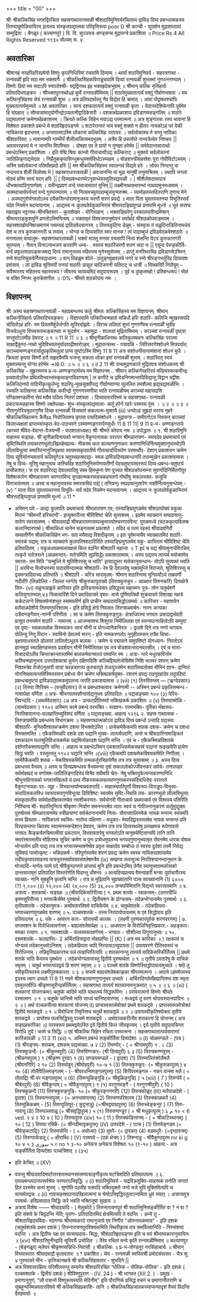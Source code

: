 +++
title = "00"
+++

श्रीः
श्रीकल्किसिंह भगवद्विरचिता
सहस्रगाथारत्नावळी
श्रीशठारिमुनिवर्यरचितस्य
द्राविड दिव्य प्रबन्धात्मकस्य तिरुवायूमोळियायिरम्
इत्यस्य संस्कृतपद्यात्मक परिवृत्तिरूपा
poor D
श्री कान्ची - सुदर्शन मुद्राशालायां सम्मुद्रिता ।
बेंगळूर ( कल्याणपुरे ) वि. वि. सुञ्ञयच अण्ड्सन्स मुद्रायन्त्रे प्रकाशिता ॥
Price Rs 4
All Rights Reserved
१९३०
मौल्यम् रू. ४.


## अवतारिका

श्रीमानहं नरहरिहरिरप्रमेयो विष्णुः कृपानिधिरिमां रचयामि दिव्याम् । थार्यां शठारिमुनिवर्य - सहस्त्रगाथा - रत्नावळीं हृदि सदा मम भक्तवर्गैः ॥ श्रीकल्किसिंहकविराडूचयामि दिव्यां
रत्नावळीं शुभतमां गुणरत्नगण्याम् । विष्णोः प्रियां मम सदाऽपि रमापतेश्श्री- यद्वद्विनाथ इह भक्तहृदेकभूषाम् ॥
श्रीमान् कल्कि नृसिंहार्यः प्रतिवादिभयङ्करः । श्रीभक्तपुरनाथोsहं कुर्वे रत्नावळीमिमाम् || शठारेमुख्यतात्पर्यं वक्तुं गीर्वाणभाषया । मम कल्फिनृसिंहस्य सेयं रत्नावळी शुभा ॥ अत्र प्रतिपदार्थस्तु नैव विद्येत हि क्रमात् । आवा पोद्वाषतश्चापिः मुख्यतात्पर्यमुच्यते ॥
M
अवतारिका ।
सत्यं दशकतात्पर्यं वक्तुं रत्नावळी कृता । वेदान्तदेशिकेनापि पूर्वमेव हि संग्रहात् ॥ सौम्यजामातृयोगीन्द्रोऽप्यतानीद्वादिकेसरी । दशकार्थप्रकाशाय द्रविडागमसङ्गतिम् ॥ शठारेः पद्यमालानां क्रमेणार्थप्रकाशनम् । क्रियते कल्कि सिंहेन मयाऽद्य परमात्मना ॥ अत्र शृङ्गारसः रस्यं भावानां हि विशेषतः प्रकाशते प्रबन्धे मे शठारिहृदयङ्गमे ॥ शटारेरान्तरं भावं वक्तुं शक्तो न हीतरः नायकोऽहं परं वेकी नायिकाया हृदन्तरम् ॥ अन्तरात्माऽस्मि लोकानां कल्किसिंहः परात्परः । सर्वलोकाश्च मे सन्तु नायिका श्रीशठारिवत् ॥ भावानामपि गाम्भीर्यं शैलीलालित्यमद्भुतम् । अत्रैव हि प्रकाशेते नान्यत्रेत्येव निश्चयः || अवताररहस्यं मे न जानन्ति विपश्चितः । दोषज्ञा एव ते प्रायो न गुणज्ञा हरेर्मम || सर्ववेदान्तसारार्थाः प्रबन्धेऽस्मिन् प्रकाशिताः । इति वेद्मि श्रियः कान्तो गीताचार्योऽद्य कल्किराट् ॥ मुक्तये सर्वलोकानां जातिलिङ्गाद्यभेदतः । निर्हेतुककृपासिन्धुबन्धुस्सर्वविधोऽस्म्यहम् ॥ षोडशस्त्रीसहस्रेशः पुरा गोपीविटोऽभवम् । अस्मि सर्वलोकानां पतिर्मोक्षप्रदो हरिः || मम श्रीकल्किसिंहस्य स्वातन्त्र्यं विद्यते हरेः । लोका निन्दन्तु वा नन्दन्त्वत्र शैलीं विलोक्य मे |
सहस्रगाधारत्वावळी |
अवजानन्ति मां मूढा मानुषीं तनुमाश्रितम् । तथापि जगतां मोठ्यं हन्मि सत्यं वदन् हरिः ||
[ दिव्यप्रबन्धारम्भेऽनुसन्धेयस्तुतिपद्यावळी । ]
श्रीशैलेशदायापात्रं धीभक्तयादिगुणार्णवम् । यतीन्द्रप्रवणं वन्दे रम्यजामातरं मुनिम् || लक्ष्मीनाथसमारम्भां नाथयामुनमध्यमाम् । अस्मदाचार्यपर्यन्तां वन्दे गुरुपरम्पराम् ॥
यो नित्यमच्युतपदाम्बुजयुग्मरुक्म. - व्यामोहतस्तदितराणि तृणाय मेने । अस्मद्गुरोर्भगवतोऽस्य दयैकसिन्धोरामानुजस्य चरणौ शरणं प्रपद्ये ॥ माता पिता युवतयस्तनया विभूतिस्सर्वं यदेव नियमेन मदन्वयानाम् । आद्यस्य नः कुलपतेर्वकुळाभिरामं श्रीमत्तदङ्घ्रियुगळं प्रणमामि मूर्ध्ना ॥ भूतं सरश्च महदाह्वय भट्टनाथ-श्रीभक्तिसार - कुलशेखर - योगिवाहान् । भक्ताङ्घ्रिरेणु परकालयतीन्द्रमिश्रान् श्रीमत्पराङ्कुशमुनिं प्रणतोऽस्मिनित्यम् ॥
भक्तामृतं विश्वजनानुमोदनं सर्वार्थदं श्रीशठकोपवाङ्मयम् । सहस्रशाखोपनिषत्समागमं नमाम्यहं द्राविडवेदसागरम् ॥
तिरुवकुदिना डेन्नुम् -
संस्मृत्य तं वळुदिनाडितिनामधेयं
देशं च तत्र कुरुकानगरी च रम्याम् । भोग्यां च दिव्यसरितं स्मर मानस ! त्वं पादाम्बुजं द्रविडवेदकवेश्शठारेः ॥
मनत्तालम् वायालुम-
सहस्रगाथारलाबळी |
भक्तो मास्तु मनसा वचसापि नित्यं शंसन्ति येऽत्र कुरुकानगरी सुरम्याम् । नैतान् विनाऽन्यभजनं करवाणि धन्य- . स्सत्यं शठारिचरणौ शरणं सदा नः ||
एयून्द पेरुङ्कीर्ति-
वन्दे प्रफुल्लपदपङ्कजमद्य दिव्यं रामानुजस्य महितस्य मुनेस्सुसेव्यम् । प्राप्तुं मनस्थिरमिह द्रविडागमेऽस्मिन् रम्ये शठारिसुकवेर्निरवद्यधाम्नः ॥ वान् तिहळुम शोले-
उत्तुङ्गवृक्षवलये नगरे च रम्ये श्रीरङ्गभर्तुरिह दिव्ययशः प्रशंसाम् । तां द्राविड श्रुतिमयीं तनयां शठारिः प्रासूत चादिजननी यतिराट् च धात्रीं ॥ मिक्कविरै निलैयुम् –
सर्वेश्वरस्य महितस्य महास्वरूपं ! जीवस्य चाव्ययमिदं सदुपायरूपम् । पूर्व च दुष्कृतमहो ! प्रतिबन्धरूपं ! मोक्षं च वक्ति निगमः कुरुकेशगीतः ॥
:0%-
श्रीमते शठकोपाय नमः । 

## विज्ञापनम्

श्रीः 
अस्य सहस्रगाथारत्नावळी - महाप्रबन्धस्य कर्तुः श्रीमतः कल्किसिंहस्य मम 
विज्ञापनम्. 
श्रीमान् कल्किर्नृसिंहार्यः प्रतिवादिभयङ्करः । 
विज्ञापयामि यत्किञ्चिन्महतां सन्निधौ हरिः 
शठारि- कलिजि न्मुखस्सपदि चोदितोऽहं हरि- 
मम प्रियतमैर्बुधैर्जगति सूरिवर्याह्नयेः । 
विरत्र्य ललितां शुभां गुणगणैश्च रत्नावळीं 
भुवीह विजयेऽधुना विभवरूपभाङ्काघवः 
म 
सुदर्शन - महामुद्रा - शालायां मुद्रितामिमाम् । 
काञ्च्यां रत्नावळीं दृष्ट्वा सन्तुष्टोऽस्मीह देवराट् 
॥ १ ॥ 
11 R 11 
॥ ३ ॥ 
श्रीभूनीळाधिनाथः कलिकुलमथनः कल्किसिंहः परात्मा साक्षाद्वैकुण्ठ-नाथो भुविविभवतनुर्यादवाद्रीश्वरोऽहम् । 
मुद्रायन्त्रस्थ - पत्रावळि - लिपिसरणेश्शोधने मित्रवर्यात् 
काञ्च्यामण्णङ्गरार्यादुपकृतिमतुलां प्राप्य तुष्टोऽस्मि विष्णुः 
11 8 11 
अत्र संशोधनीयानामंशानां शोधनं बुधैः । 
क्रियतां कृपया विष्णौ हरौ सहृदयैमयि भजन्तु सकला लोका इमां रत्नावळीं शुभाम् । शठारिवत् स्वयं मुक्तास्सन्तु भोग्या हरेर्मम 
→I6:0: 
॥ ५ ॥ 
॥ ६ ॥ 
il 2 11 
श्रीः 
ग्रन्थमुद्रणकाले मुद्रितपत्र संशोधकस्य श्री कल्किसिंह - सुहृत्तमस्य 
प्र-भ-अण्णङ्गरार्यस्य 
मम विज्ञापनम् .. 
श्रीमान् कल्किर्नरहरिरयं मत्प्रियस्सत्कवीन्द्रः प्रख्यातोऽस्ति प्रथितविभवस्संस्कृताङ्गादिवाण्याम् | 
ल 
कणीटे च द्रविडनिगमान्तादिविद्यासु विद्वान यद्वीशः कलिजिदनघो वादिभीकृत्कुलेन्दुः 
शठरिपु-मुखसूक्तीरद्य गीर्वाणवाण्या 
सुललित तमशैल्या हृद्यपद्यावळीभिः । रचयति कलिहन्ता कल्किसिंहः कवीन्द्रो गुणगणरमणीया भाति रत्नावळीयम् 
काञ्च्यां महासदसि पण्डितमण्डलीनां सेयं मयैव पठिता नितरां प्रशस्ता । 
दिव्यावतारविभवं च सहस्रगाथा- 
रत्नावळी प्रकटयत्यहहास्य विष्णोः 
लक्षोपलक्ष- शुभ-संस्कृतपद्यमाला- 
कर्तु हरेर्न रहरेः परमस्य पुंसः । 
॥ २ ॥ 
॥ ३ ॥ 
गीतागुरोरियमुदारगुणैव दिव्या 
रत्नावळी विजयतां सकलात्म-मुक्तयै 
(iii) 
धन्योऽहं सुहृदां वरस्य नृहरे श्रीकल्किसिंहात्मनः कैर्येss नियोजितश्च कृपया पत्रादिसंशोधने । मुद्रायन्त्र - समीपगोऽत्र निवसन् काञ्च्यां किलाध्यक्षतां 
प्राप्तस्संस्कृत-वेद-पाठभवने ऽस्म्यण्णङ्गरार्यस्सुधीः 
11 8 11 
11| 9 11 
प्र-भ- अण्णङ्गरार्यः 
(काच्यां श्रीवेद-वेदान्त-वैजयन्ती - पाठशालाध्यक्षः) 
श्रीः 
श्रीमते कोपाय नमः 
॥ उपोद्धातः ॥ 
१. श्री शठारिमुनि माहात्म्य सङ्ग्रहः. 
श्री सूनीळादिनायको भगवान् वैकुण्ठनायकः परात्पर श्रीमन्नारायण- स्वावदेव प्रथमाचार्य एवं सृष्टिस्थिति लयकारणभूतोऽखिलहेयप्रत्य- नीकस्म कल कल्याणगुणाकरः करुणानिधिर्नित्यमुक्तानुभाव्योऽपि लीलाविभूत्यां समारितनानुजिघृक्षया स्वयमसकृदवतीर्य गीताचार्यादिरूपेण परमार्थोप- देशान् प्रकाशयन क्रमेण दिव्य सूविर्यानप्यवतार्य कलियुगेऽत्र चतुस्सहस्रपद्या- स्मक द्राविडदिव्यप्रबन्धानपि तत्तन्मुखेन प्रकाशयामास । तेषु च दिव्य- मूरिषु महानुभावः कश्चिदिह शठारिमुनिरूपेणावतीर्णो वेदचतुष्टयसाररूपं दिव्य-प्रबन्ध-चतुष्टयं प्राचीकशत्। स एव शठारिरद्य देवालयादिषु स्वम हिमभूम्ना 
पेण पूज्यत श्रीशठकोपनाम्ना सुवर्णादिनिर्मितगोपुर विशेषाकारेण श्रीमन्नारायण चरणारविन्द युगळात्मकस्सन्नचकहस्तगो गोष्ठीषु सकलभक्त- कसूचि विराजतंतमाम् ॥ 
अस्य च महानुभावस्य स्मारकमिदं पद्यं ( तनियन्) स्म्प्रदायानुसारेण भक्तैर्नित्यनुसन्धेयम् - 
(v) 
" माता पिता युवतयस्तनया विभूति- सर्वं यदेव नियमेन मदन्वयानाम् । आद्यस्य नः कुलपतेर्वकुळाभिरामं श्रीमत्तदङ्घियुगळं प्रणमामि मूर्ध्ना ॥ 
11 * 
* अस्मिन् पये - आद्यः कुलपतिः प्रथमाचार्यः श्रीमन्नारायण एव; तस्याङ्घ्रियुगळमेव श्रीशठार्याख्यं वकुळा मिरामं “श्रीमन्तौ हरिचरणौ'- इत्युक्तरीत्या श्रीविशिष्टं चेति सुव्यक्तम् । इदमेव व्याख्यानं सम्प्रदायानु- सारेण स्वरसतमम् । श्रीयादवाद्रौ श्रीमन्नारायणसम्पत्कुमारयोश्चरणारविन्द' युगळमध्ये (घटककृत्यविलम्ब कलानिवारणार्थ ) श्रीसान्निध्यं चानेन सङ्गततमं प्रकाशते । तदिदं च परमं रहस्यं श्रीयादवगिरौं समवतीर्णेन श्रीकल्किसिंहेन भग- वता मयैवाद्य विशदीकृतम् ॥ इतः पूर्वमन्ययैव व्याख्यातमिदं शठारि- स्मारकं पद्यम्; तत्र च व्याख्याने कुलपतिश्शठारिरिति तस्याङ्घ्रियुगलमेव वकु- काभिरामं श्रीविशिष्टं चेति प्रतिपादितम् । वकुळधवळमालावक्षसं किल वदन्ति श्रीशठारिं महान्तः ॥ 
T 
इदं च पद्यं श्रीयामुनार्यविरचितं, तत्कृते स्तोत्ररत्ने (आळवन्दार्- स्तोत्रमिति सुप्रसिद्धे) प्रकाशततमाम् । अस्य पद्यस्य तात्पर्य मयोक्तमेव स्वरस- तम मिति "यन्मूर्ध्नि मे श्रुतिशिरस्सु च भाति" इत्याद्युत्तर श्लोकानुसन्धान- तोऽपि सुव्यक्तं भवति || अरविन्द विलोचनस्य पादारविन्दात्मक श्रीशठारि- रेव हि देवालयेषु भक्तमूर्ध्नि विराजते, श्रुतिशिरस्सु च द्वयमन्त्रादिवाच्यः प्रतिभाति ॥ 
श्रीशठारि - चरित्र सारामृतम्- 
श्रीमान् शठारिनामा मुनिवर्योऽयं ताम्रपर्णी नदीतीरे (तिन्नवेल्लि - जिल्ला न्तर्गते) श्रीकुरुकापुराख्ये (तिरुक्कुरुकुर - आळ्वार तिरुनकरि) दिव्यक्षेत्रे तिरु- 
(vi) 
वळुनाडाह्वये कारियार इति द्राविडनामधेयतः प्रसिद्धस्य महात्मनः पुत्र- त्वेन चतुर्थवर्णे कलियुगारम्भात् ४३ त्रिचत्वारिंशे दिने प्रमादिवत्सरे वृषभ- मासे पूर्णिमातिथौ शुक्रवासरे विशाखा नक्षत्रे कर्कटलग्ने विष्वक्सेनांशभूत स्समवतीर्ण इति प्राचीन सम्प्रदायसिद्धोऽयमर्थः ॥ कारियार - महाशयेन मलैयाळदेशीये तिरुवणुपरिशारम् - इति प्रसिद्धे क्षेत्रे निवसतः तिरुत्राळ्मार्बन- नाम्नः कन्यका उडैयनङ्गैयार्-नाम्नी परिणीता । सा च क्रमेण तिरुक्कुरुङ्गुड- क्षेत्राधिपस्य भगवतः प्रसादाद्वर्भवती प्रासूत तनयमेनं शठारि - नामानम् ॥ आजन्मतश्च शिशुरयं निमीलिताक्ष एवं स्तन्यपानरहितोऽपि सम्पुष्ट एव दृष्ट- स्सकललोक विस्मयकरः स्वयं मौनी च योगध्यानैकनिरतः । द्वादशे दिने तत्र नगरे भागवतः पोलिन्दु निनू 
पिरान - स्वामिनो देवालये मारन् - इति नामकरणतोऽ नुगृहीतस्सन् तत्रैव चिचा-वृक्षस्याधस्तले डोलायां लालितोऽभूदयं बालकः । क्रमेण च पद्मासने समुपविष्टो योगध्यान- निरतोऽयं ज्ञानमुद्रां स्वदक्षिणहस्ततः प्रदर्शयन् मौनी निमीलिताक्ष एव तत्र षोडशवत्सरानवात्सीत् । एवं च माता- पित्रादयोऽतीव चिन्ताक्रान्तास्तमिमं बालकमेवानवरतं पश्यन्ति स्म । अत्रा- न्तरे मधुरकविर्नाम कश्चिन्महानुभाव उत्तरदेशयात्रां कुर्वन् दक्षिणदिशि कञ्चिद्दिव्यतेजोविशेषं निशि भास्वरं पश्यन् क्रमेण निशास्त्रेव तेजोऽनुसारी यात्रां चरन्नत्रागत्य कुरुकापुरे तेजःपुञ्जमेन शठारिमवलोक्य मौनिनं ज्ञान- द्रान्वितं योगनिष्ठमत्यन्तविस्मितस्सन् प्रबोध्य चैनं क्रमेण भक्तिप्रकर्षयुक्त- रशरणं प्रपद्य तदनुग्रहादेव तदुपदिष्टं प्रबन्धचतुष्टयं द्राविडपद्यात्मकमुपलभ्य जगति प्रकाशयामास ॥ 
(vii) 
(१) तिरुविरुत्तम् — (ऋग्वेदसारः) 
(२) तिरुवा शिरियम – (यजुर्वेदसारः) 
ते च प्रबन्धाश्चत्वारः क्रमेणामी -- 
अस्मिन् प्रबन्धे प्रकृतिसम्बन्ध - नाशापेक्षा वर्णिता ॥ 
अत्र- श्रीभगवतस्सौन्दर्याद्यनुभवः प्रतिपादितः ॥ 
पद्यसङ्ख्या 
१०० 
(३) पेरिय-तिवन्दादि - (अथर्ववेदसारः) 
८७ 
अत्र - उत्कटप्रीतिरूपो भक्तिप्रकर्षः प्रकाशितः ॥ 
(४) तिरुवाय्मोळि - (सामवेदसारः ) 
११०२ 
अस्मिन् चरमे प्रबन्धे परभक्ति - परज्ञान- परमभक्ति- 
पूर्विका मोक्षरूप- निरतिशयानन्द-फलप्राप्तिम्सुविशदं 
वर्णिता ॥ 
पद्यसङ्ख्या. 
आहत्य 
१२९६ 
२. सहस्र गाथात्मक - तिरुत्रायमोळि प्रबन्धस्य विभागक्रमः ॥ 
सहस्रगाथात्मकोऽयं द्राविड दिव्य प्रबन्धो ऽन्तादि पद्यरूपः श्रीशठारि- मुनिवर्यैश्शतकक्रमेण दशया विभक्तोऽस्ति । प्रत्येकमेकैकमपि शतकं दशक- क्रमेण च दशधा विभक्तमस्ति । एकैकस्मिन्नपि दशके दश पद्यानि मुख्य- तात्पर्यपराणि, अन्ते च श्रीशठारिनामाङ्कितं दशकपठन फलश्रुतिविधायकमेकं पद्यमित्येकादश पद्यानि सन्ति । एवं च - एकैकस्मिन्नपिशतके दशोत्तरैकशतपद्यानि सन्ति । आहत्य च प्रबन्धेऽस्मिन् एकशताधिकमेकसहस्रं पद्यानां सङ्खयेति प्रायेण सिद्धं भवति । वस्तुतस्तु १९०२ पद्यानि सन्ति ॥(viii) 
एकैकमपि दशकमेकविषयकमिति निर्णीतम् । एवमेवैकैकमपि शतक - मेकविषयकमिति ग्रन्थकर्तुरभिप्रायेणैव तत्र तत्र सुव्यक्तम् ॥ 
३. अस्य दिव्य प्रबन्धस्य वैभवम् ॥ 
अस्य च दिव्यप्रबन्धस्य वैभवमन्या दृशं सकललोकोज्जीवनकरं सर्वचे- तनपापहरं सर्वमोक्षप्रदं च वर्णाश्रम-जातिलिङ्गादिभेदं विनैव सर्वेष्वपि चेत- नेषु भक्तियुकेत्यन्तकरुणानिधि श्रीभूनादिनायको भगवानखिलले यं प्रत्य नीकस्सकलकल्याणगुणाकरस्सदेिवाधिदेवः परात्परो वैकुण्टनायकः पर- व्यूह - विभवान्तर्याम्यचवतारादि - माहात्म्यपरिपूर्णो विश्वरूप-विराडूप-विभुस्व- 
रूपादिसकलविध स्वरूपरूपगुणविभूत्या दिविशिष्टः स्वयमेव सृष्टि-स्थिति लय- कारणभूतो लीलाविभूत्या मसकृदवतीय सर्वमोक्षदीक्षावरश्चेत नवशीकरणत- सर्वभोगरी गीताचार्यः प्रथमाचार्य एव विश्वस्य पतिरिति निश्चित्य श्री- शठारिमुनिरयं श्रीकृष्ण-निर्याण समनन्तरमेव जातः स्वयं च गोपीजनानुकरणं कर्तुमुद्युक्तः पुरुषोत्तमं श्रीमन्नारायणमेव स्त्रीप्रायाणां सर्वचेतनानामपि नित्य- यौवनशालिनमेकं नायकं मन्वानः स्वयमपि तस्य प्रियतम - नायिकात्वं स्वस्मि- नारोप्य पक्षिगण - मधुकर- मेघादिद्वारतस्तमेव नायकं भगवन्तं प्रति विरहसन्तप्त चितस्य स्वात्मनस्सन्देशान् प्रेषयन्, क्रमेण तत्र तत्र दिव्यस्थलेषु प्रत्यक्षमच रूपेणावतो भगवतः कैङ्कर्यरुचिमात्मीयां प्रकटयन, विभवावतारेषु भगवतोऽति मानुषचेष्टितान्यपि तानि तानि स्मारंस्मारमतीव मोहितश्च सुचिरं क्रमेण च पुनः प्रत्रोधमुपलभ्य भगवद्गुणानुभवामृत सेवनमेव धारक पोषक भोग्यत्वेन प्रति पाद्य तत्र तत्र भगवत्सम्भाषणेष्वेव प्रवृत्त साक्षादेव सम्बोध्य तं स्वस्य दुर्दशां तस्मै निवेद्य सुविशदं परमोत्कृष्ट - भकिप्रकर्ष - परिपूर्णस्तमेव शरणं प्रपद्य क्रमेण स्वस्य नायिकादशायामेव तदीयकृपापरवाहस्य पात्रभूतस्सर्वावयवसंश्लेषमत्रैव 
(ix) 
सम्प्राप्य तत्तायुज्य निरतिशयानन्दानुमान के मोज्यादि- मार्गतः परमे पदे श्रीवैकुण्ठनगरे प्राप्तायं मुनि इति प्रबन्धेऽमित् तेनैव स्वानुभवात्मकोसको दान्तसारामृतं प्रतिपादितं विस्तरेणेति विदान्तु धीमन्तः ॥ 
अत्यदिव्यप्रत्यय वैमन्याहरी मन्त्राः पूर्वाचार्यैरस्य व्याख्या- नानि सुबहूनि कृतानि सन्ति । तत्र च मुद्रितानि सुप्रख्यातानि पञ्च व्याख्यानानि (1) ६००० (?) ९,००० (३) १२,००० (4) २४,००० (5) ३६,००० ग्रन्यपरिमितानि विद्यन्ते स्वरसतमानि ॥ 
४. अत्रत्य - शतकार्थ- सङ्ग्रहः ॥ 
(श्रीवादिकेसरिरीत्या ) 
१. प्रथम शतके - रक्षकत्वम्- 
(उत्तरवीधि कृष्णसूरिरीत्या ) भगवत्कैर्यमेव पुरुषार्थः ॥ 
२. द्वितीयशन के प्रोग्यत्वम्- 
तदेकभोग्यत्वमेव पुरुषार्थः ॥ 
३. तृतीयशतके - तदेकानुमत्रः- 
अर्चावतारविषये वाचिकैर्यम् ॥ 
४. चतुर्थशतके - तदेकप्रियता- 
भगवच्चरणयुगळमेव शरणम् ॥ 
५. पञ्चमशतके - तस्य निरपायोपायत्वम् स एव सिद्धोपाय इति प्रतिपादनम् ॥ 
६. पके - आयरन कारः- सोरायची कारकः । (लक्ष्नी पुरुषकारपूर्वकं शरणवरणम्) | 
७. सप्तमशन के विरोधित्वावर्णनम् - बाह्यसंश्लेषापेक्षा ॥ 
८. अधमरान के विरोधिनिवृत्तिप्रकार:- अहङ्कार-ममका रत्यागः ॥ 
९. नवमशतके - फलस्वरूपवर्णनम् - भगवतः - सौशील्या दिगुणानुभवः ॥ १०. दशमशतके - फलप्राप्तिः- 
2 
अर्चिरादिनाद्वारा मोक्षप्राप्तिः || 
(K) 
( अत्र मम कारिकाः ॥ ) 
रक्षकत्वं च भोग्यत्वं तदेकानुभवोऽनिशम् । 
तदेकप्रियता चापि निरपायाऽप्युपायता || 
उपायवरणे रीतिस्वरूपं च विरोधिनाम् । 
तन्निवृत्तिप्रकारश्च पलं तत्प्राप्तिरित्यपि ॥ 
शतकानान्तु तात्पर्य वादिकेसरिकीर्तितम् || 
प्रथमे शतके भाति कैयस्य पुमर्थता । 
तदेकभोग्यतायास्तु द्वितीये पुरुषार्थता 
॥ १ ॥ 
तृतीये ऽवतारेषु कै वाचिकं स्मृतम् । 
चतुर्थ भगवत्पादद्वयं हि शरणं स्मृतम् 
॥ २ ॥ 
पञ्चमे शतके विष्णोस्सिद्धोपायत्वमुच्यते । 
षष्ठे तु स्वीकृतिस्तस्य लक्ष्मीपुरुषकारतः 
॥ ३ ॥ 
सप्तमे बाह्यसंश्लेषकाङ्का श्रीपरमात्मना । 
अष्टमे ऽहंममेत्यस्य द्वयस्य त्याग उच्यते 
11 8 11 
नवमे श्रीशकल्याणगुणानुभव उच्यते । अर्चिरादिगतेर्मोक्षप्राप्तिश्च दश स्मृता एवमुत्तरवीधि-श्रीकृष्णसूरीन्द्रकीर्तितम् । सहस्रगाथा तात्पर्य शतकानामनुक्रमात् 
॥ ५ ॥ 
॥ ६ ॥ 
(xi) 
( शतकानां योजनक्रमः) 
चतुष्के चादिमे भाति याथात्म्यं सिद्धरूपिणः । परावरात्मनो विष्णोः श्रीपतेः परमात्मनः 
॥ १ ॥ 
चतुष्के चान्तिमे भाति साध्यं चानिष्टवारणम् । 
मध्यद्वये तु वरण चोपायस्यानपायिनः 
॥ २ ॥ 
( अर्थ पञ्चकरीत्या शतकानां योजनम् II) 
प्राप्यस्वरूपमेवोक्तं प्रथमे शतकद्वये । 
प्राप्तस्वरूपमेत्रोक्तं द्वितीये शतकद्वये 
॥ १ ॥ 
विरोधिनां निवृत्तिश्च चतुर्थे शतकद्वये 
॥ २ ॥ 
उपायस्वीकृतिश्वोक्ता तृतीये शतकद्वये । 
प्राप्तेश्च फलसिद्धिस्तु पञ्चमे शतकद्वये । 
अर्थपञ्चकरीत्यैव शतकानां हि योजनम् 
( अत्र सङ्ग्रहकारिका ॥) 
परस्वरूपं प्रथमद्वयेऽस्ति 
द्वये द्वितीये किल जीवकृत्यम् । 
द्वये तृतीये सदुपायचिन्ता 
विरोधि तुयें ! चरमे च सिद्धिः ॥ 
एवं श्रीकल्कि सिंहेन रचिता परमात्मना । सहस्रगाथातात्पर्यसाराणां कारिकावळी ॥ 
11 3 11 
(xii) 
५. अस्मिन् प्रबन्धे 
सङ्कीर्तिता दिव्यदेशाः ॥ 
(I) चोळमण्डले - (पच ) 
(1) श्रीरङ्गम्- 
शतकम्. दशकम् पद्यसंख्या. 
७ 
२ 
(2) तिरुप्पेर् - ( = श्रीनामपुरी) 
१ . 
८ 
(3) तिरुक्कुडन्दै- (= श्रीकुम्भपुरी) 
(4) तिरुविण्णकर्- (श्री दिव्यपुरी) ६ 
३ 
(5) तिरुक्कण्णपुरम् - (श्रीकण्वपुरम् ) ९ 
(श्रीकृष्ण पुरंवा) 
१ 
(II) पाण्डयमण्डले - ( द्वादश) 
(1) तिरुमालिरुंशोलैमलै (श्रीवनगिरि) २ 
१० 
(2) तिरुमोहूर् (श्रीमोहपुरी) 
१०-७ 
१ 
(3) तिरुक्कुरुकूर्- (= श्रीकुरुकापुरम् ) ४ 
१० 
(4) तोलैविल्लिमङ्गलम् - 
(- श्रीवरधन्विमङ्गलपुरम्) 
(5) शिरीवरमङ्गल - नकर वानमा 
मलै ( = तोताद्रि) श्री वर 
मङ्गलपुरम् ॥ 
(6) (तिरुप्पुळिङ्गुडि 
(= श्रीपुळिङ्गुडि) 
} 
५ 
(xiii) 
( 7 ) तिरुप्पेरै ( = श्रीबेरपुरी) 
(8) श्रीवैकुन्दम् ( = श्रीवैकुण्ठपुरम् ) ९ 
(१) वरगुणमङ्गै - ( वरगुणश्रीपुरी) 
( 10 ) तिरुक्कुळन्दै 
(11) तिरुक्कुरुङ्गुडि- 
१० 
(= श्रीकुरङ्गनगरी) 
(12) तिरुक्कोळूर् 
(III) मलैयाळदेशे - ( द्वादश) 
(1) तिरुवनन्तपुरम् - 
(= अनन्तशयनम्) 
(2) तिरुवणपरिशारम् 
(3) तिरुक्काळकरै 
(4) तिरुमूळिकळम् - 
(5) तिरुप्पुलियूर्-( कुट्टनाडु) 
(=श्रीमद्व्याघ्रपुरम्) 
(6) तिरुच्चेङ्कनूर 
} 
(7) तिरु-नावायू 
(8) तिरुवल्लवाळू (= श्रीसंवृद्धिपुरम् ) 
५ 
(१) तिरुवण्वण्डूर ( = श्री मधुकृत्पुरम् ) ६ 
م 
१० 
< 
6 
ved. 
२ 
४ 
२ 
10 
४ 
( 10 ) तिरुवाट्टारु 
(xiv) 
१० 
( 
11 ) तिरुक्कंडित्तानम् - 
( = श्रीकटिस्थानम्) 
} 
१० 
( 12 ) तिरुवा रक्ळैि- 
(= श्रीनदीमातृकपुरम्) 
(IV) उत्तरदेशे - ( पञ्च ) 
(1) तिरुवेङ्गडम 
(= श्रीवेङ्कटाद्रिः) 
(2) तिरुवयोत्ति - ( = अयोध्या) (3) तुवरै- (= द्वारका) 
(4) वडमधुरै- (=वृन्दावनम्) 
(5) तिरुप्पार्कडलू ( = क्षीराब्धिः ) 
(V) परमपदे – (एकं क्षेत्रम् ) 
} 
तिरुनाडु - श्रीवैकुण्ठपुरम 
mr ki g 
१० 
४ 
५ 
३ 
سوری 
५ 
୧ 
no 
१ 
३-१० 
अनेकत्र 
अनेकत्र 
विशेषतः १० (९-१० ) 
आहत्य - अत्र सङ्कीर्तिता दिव्यदेशाः पञ्चत्रिंशत् ॥ 
(३५) 
- इति केचित् ॥ 
(XV) 
* वयन्तु श्रीयादवादिमष्टोत्तरशतस्थानसारमप्यत्राङ्गीकृत्य षटत्रिंशदिति 
प्रतिष्ठापयामः ॥ 
६. एतत्प्रबन्धपठनात्सर्वश्रेयः परम्पराऽभिवृद्धिः ॥ 
(i) शठारिमुनिवर्य - सद्रविडसूक्ति-साहस्रकं 
तनोति जगतां हितं परममेव सत्यं शुभम् । शृणोति पठतीह यसपदि भक्तियुक्तो जनो भजे भुवि मुक्तिमित्यपि च सत्यमेतद्वचः ॥ 
(ii) गावासहस्रपठनादखिलात्मनां च 
श्रेयोऽभिवृद्धिरतुलाऽन्यमिता ध्रुवं स्यात् । अत्राप्यमुत्र परमार्थ- हरिप्रसादात् 
सिद्धिः करे भवति भक्तिजुषां सुखाय ॥ 
* अत्रायं विशेषः —— श्रीयादयादि - ( मेलुकोटे ) तिरुनारायणपुरं श्री शठारिमुनिसङ्कीर्तितं वा ? न वा ? इति संशये के चिद्वदन्ति नेति; पुराण- प्रतिपादितमिदं क्षेत्रमित्यपि ते वदन्ति । अन्ये तु - श्रीशठारिहृदयविदा- मग्रगण्यः श्रीभाष्यकारो रामानुजाये एव निर्णीय "ओरुनायकमाय" - इति दशकं (चतुर्थशतके प्रथम दशकं ) तिरुनारायणपुरविषयकमिति स्थिरीकृत्य तत्र समर्पितवानिति - निस्संशया वदन्ति । अत्र द्वितीयः पक्ष एव सत्सम्प्रदाय- सिद्धः, श्रीशठारिहृदयङ्गम इति च वयं श्रीभाष्यकारानुयायिनः ॥ 
(xvi) 
श्रीशठारिमुनीन्द्रादि सूरिवर्यैः प्रचोदितः । 
तैरेव रचितां मन्ये कृतिं रत्नावळीमिमाम् ॥ 
कल्याणपुर - (बेङ्गळूर) मलेघर श्रीकृष्णसन्निधि-निवासी ॥ 
श्रीकल्किः ॥ प्र-भ-तोण्डनूर नरसिंहाचार्यः ॥ 
श्रीमान् विभवावतारः श्रीयादवाद्रौ कृतावतारः ॥ * 
प्रकाशित। चेयं - रत्नावळी 
स्वस्तिश्री प्रमोदसंवत्सर - चैत्र शु ४ 
गुरुवासरे मीन - कृत्तिकानक्षत्रे 
श्री कल्किसिंहावतार - शुभदिने || 
* अत्र विश्वासरहिताः परिशीलयन्तु सम्यगेव श्रीशठारिरचिंत “पोलिक – पोलिक-पोलिक' - इति दशकं ( पञ्चमशतके - द्वितीयं दशकं ) श्रीविष्णुपुराण - (IV. 24 ) - श्री भागवत (XII 2. ) - प्रमुख - प्रमाणानुगुणं; “लौ पत्रान्ते विष्णुस्त्यस्यति मेदिनीम्" इति पौराणिकं प्रसिद्धं वचनं च प्रमाणानीतराणि च सुबहून्यस्मिन्नवतारविषये श्री कल्किसिंहप्रकाशि- तानि ॥ श्रीकल्किसिंहजातकस्याप्यन्यादृशं वैभवं विदन्ति दैवज्ञवर्याः ॥ 

